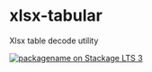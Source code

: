 # xlsx-tabular
Xlsx table decode utility

[![packagename on Stackage LTS 3](http://stackage.org/package/xlsx-tabular/badge/lts)](http://stackage.org/lts/package/xlsx-tabular)

